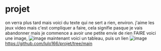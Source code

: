 # projet
on verra plus tard mais voici du texte qui ne sert a rien, environ.
j'aime les jeux video mais c'est compliquer a faire, cela signifie pasque je vais abandonner mais je commence a avoir une petite envie de rien FAIRE
voici une image, 
![image](https://github.com/lulo166/projet/assets/146172440/44263fec-74c8-4977-a0fe-de1f60ad7f80)
maintenant voici un tableau, puis un lien
![image](https://github.com/lulo166/projet/assets/146172440/68cf2e32-ca62-4246-bc61-783e3cfb65f6)
https://github.com/lulo166/projet/tree/main
